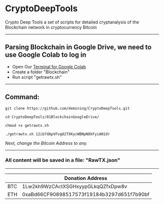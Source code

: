 # CryptoDeepTools
Crypto Deep Tools a set of scripts for detailed cryptanalysis of the Blockchain network in cryptocurrency Bitcoin 

---

## Parsing Blockchain in Google Drive, we need to use Google Colab to log in

* Open Our [Terminal for Google Colab](https://github.com/demining/TerminalGoogleColab)
* Create a folder "Blockchain" 
* Run script "getrawtx.sh"

---

## Command:

    git clone https://github.com/demining/CryptoDeepTools.git
    
    cd CryptoDeepTools/01BlockchainGoogleDrive/

    chmod +x getrawtx.sh
    
    ./getrawtx.sh 12ib7dApVFvg82TXKycWBNpN8kFyiAN1dr

*Next, change the Bitcoin Address to any.*


---
### All content will be saved in a file: "RawTX.json"

---




|  | Donation Address |
| --- | --- |
| BTC | 1Lw2kh9WzCActXSGHxyypGLkqQZfxDpw8v |
| ETH | 0xaBd66CF90898517573f19184b3297d651f7b90bf |
